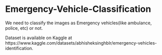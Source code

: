 # Emergency-Vehicle-Classification


<p>We need to classify the images as Emergency vehicles(like ambulance, police, etc) or not.</p>

<p>Dataset is available on Kaggle at https://www.kaggle.com/datasets/abhisheksinghblr/emergency-vehicles-identification.</p>
